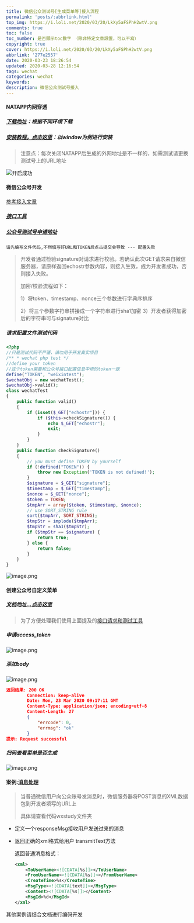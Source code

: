 ```yaml
---
title: 微信公众测试号[生成菜单等]接入流程
permalink: 'posts/:abbrlink.html'
top_img: https://i.loli.net/2020/03/20/LkXy5aFSPhH2wtV.png
comments: true
toc: false
toc_number: 是否顯示toc數字 （除非特定文章設置，可以不寫）
copyright: true
cover: https://i.loli.net/2020/03/20/LkXy5aFSPhH2wtV.png
abbrlink: '277e2557'
date: 2020-03-23 18:26:54
updated: 2020-03-28 12:16:54
tags: wechat
categories: wechat
keywords:
description: 微信公众测试号接入
---
```


#### NATAPP内网穿透

##### [下载地址](https://natapp.cn/#download)：根据不同环境下载

##### [安装教程，点击这里](https://natapp.cn/article/natapp_newbie)：以window为例进行安装

> 注意点：每次关闭NATAPP后生成的外网地址是不一样的，如需测试请更换测试号上的URL地址

![开启成功](https://i.loli.net/2020/03/23/o7DN6ye3FcV1w5Q.png)

#### 微信公众号开发

[参考接入文章](https://www.jianshu.com/nb/8725155)

##### [接口工具](https://mp.weixin.qq.com/debug/cgi-bin/apiinfo?t=index)

##### [公众号测试号申请地址](https://mp.weixin.qq.com/debug/cgi-bin/sandboxinfo?action=showinfo&t=sandbox/index)

 `请先编写文件代码,不然填写好URL和TOKEN后点击提交会导致 --- 配置失败`

> 开发者通过检验signature对请求进行校验。若确认此次GET请求来自微信服务器，请原样返回echostr参数内容，则接入生效，成为开发者成功，否则接入失败。
>
> 加密/校验流程如下：
>
> 1）将token、timestamp、nonce三个参数进行字典序排序
>
>  2）将三个参数字符串拼接成一个字符串进行sha1加密 3）开发者获得加密后的字符串可与signature对比

##### 请求配置文件测试代码

```php
<?php
//只是测试代码不严谨，请勿用于开发真实项目
/** * wechat php test */
//define your token
//这个token需要和公众号接口配置信息中填的token一致
define("TOKEN", "weixintest");
$wechatObj = new wechatTest();
$wechatObj->valid();
class wechatTest
{
    public function valid()
    {
        if (isset($_GET["echostr"])) {
            if ($this->checkSignature()) {
                echo $_GET["echostr"];
                exit;
            }
        }
    }
    public function checkSignature()
    {
        // you must define TOKEN by yourself
        if (!defined("TOKEN")) {
            throw new Exception('TOKEN is not defined!');
        }
        $signature = $_GET["signature"];
        $timestamp = $_GET["timestamp"];
        $nonce = $_GET["nonce"];
        $token = TOKEN;
        $tmpArr = array($token, $timestamp, $nonce);
        // use SORT_STRING rule
        sort($tmpArr, SORT_STRING);
        $tmpStr = implode($tmpArr);
        $tmpStr = sha1($tmpStr);
        if ($tmpStr == $signature) {
            return true;
        } else {
            return false;
        }
    }
}
```

![image.png](https://i.loli.net/2020/03/23/xsI6nb3lwYFDLuU.png)

#### 创建公众号自定义菜单

##### [文档地址...点击这里](https://developers.weixin.qq.com/doc/offiaccount/Custom_Menus/Creating_Custom-Defined_Menu.html)

> 为了方便处理我们使用上面提及的[接口请求和测试工具](https://mp.weixin.qq.com/debug/cgi-bin/apiinfo?t=index)

##### 申请access_token

![image.png](https://i.loli.net/2020/03/23/4AbZ3DtQqI86nhs.png)

##### 添加body

![image.png](https://i.loli.net/2020/03/23/CZc71p4WiHNDb2O.png)

```json
返回结果: 200 OK
        Connection: keep-alive
		Date: Mon, 23 Mar 2020 09:17:11 GMT
        Content-Type: application/json; encoding=utf-8
        Content-Length: 27
        {
            "errcode": 0, 
            "errmsg": "ok"
        }
提示: Request successful
```

##### 扫码查看菜单是否生成

![image.png](https://i.loli.net/2020/03/23/XRlnGJcexI5VAEC.png)

#### 案例:[消息处理](https://developers.weixin.qq.com/doc/offiaccount/Message_Management/Receiving_standard_messages.html)

> 当普通微信用户向公众账号发消息时，微信服务器将POST消息的XML数据包到开发者填写的URL上
>
> 具体请查看代码wxstudy文件夹

- 定义一个responseMsg接收用户发送过来的消息

- 返回正确的xml格式给用户 transmitText方法

  返回普通消息格式：

  ```xml
  <xml>
      <ToUserName><![CDATA[%s]]></ToUserName>
      <FromUserName><![CDATA[%s]]></FromUserName>
      <CreateTime>%s</CreateTime>
      <MsgType><![CDATA[text]]></MsgType>
      <Content><![CDATA[%s]]></Content>
      <MsgId>%d</MsgId>
  </xml>
  ```

 其他案例请结合文档进行编码开发